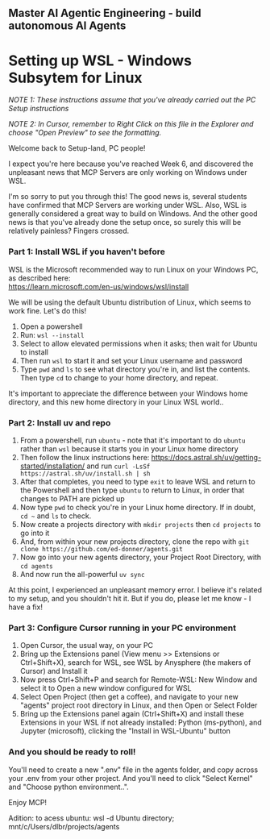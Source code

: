 ## Master AI Agentic Engineering -  build autonomous AI Agents

# Setting up WSL - Windows Subsytem for Linux

_NOTE 1: These instructions assume that you've already carried out the PC Setup instructions_

_NOTE 2: In Cursor, remember to Right Click on this file in the Explorer and choose "Open Preview" to see the formatting._

Welcome back to Setup-land, PC people!

I expect you're here because you've reached Week 6, and discovered the unpleasant news that MCP Servers are only working on Windows under WSL.

I'm so sorry to put you through this! The good news is, several students have confirmed that MCP Servers are working under WSL. Also, WSL is generally considered a great way to build on Windows. And the other good news is that you've already done the setup once, so surely this will be relatively painless? Fingers crossed.

### Part 1: Install WSL if you haven't before

WSL is the Microsoft recommended way to run Linux on your Windows PC, as described here:  
https://learn.microsoft.com/en-us/windows/wsl/install

We will be using the default Ubuntu distribution of Linux, which seems to work fine. Let's do this!

1. Open a powershell
2. Run: `wsl --install`
3. Select to allow elevated permissions when it asks; then wait for Ubuntu to install
4. Then run `wsl` to start it and set your Linux username and password
5. Type `pwd` and `ls` to see what directory you're in, and list the contents. Then type `cd` to change to your home directory, and repeat.

It's important to appreciate the difference between your Windows home directory, and this new home directory in your Linux WSL world..

### Part 2: Install uv and repo

1. From a powershell, run `ubuntu` - note that it's important to do `ubuntu` rather than `wsl` because it starts you in your Linux home directory  
2. Then follow the linux instructions here: https://docs.astral.sh/uv/getting-started/installation/ and run `curl -LsSf https://astral.sh/uv/install.sh | sh`
3. After that completes, you need to type `exit` to leave WSL and return to the Powershell and then type `ubuntu` to return to Linux, in order that changes to PATH are picked up
4. Now type `pwd` to check you're in your Linux home directory. If in doubt, `cd ~` and `ls` to check.
5. Now create a projects directory with `mkdir projects` then `cd projects` to go into it
6. And, from within your new projects directory, clone the repo with `git clone https://github.com/ed-donner/agents.git`
7. Now go into your new agents directory, your Project Root Directory, with `cd agents`
8. And now run the all-powerful `uv sync`

At this point, I experienced an unpleasant memory error. I believe it's related to my setup, and you shouldn't hit it. But if you do, please let me know - I have a fix!

### Part 3: Configure Cursor running in your PC environment

1. Open Cursor, the usual way, on your PC
2. Bring up the Extensions panel (View menu >> Extensions or Ctrl+Shift+X), search for WSL, see WSL by Anysphere (the makers of Cursor) and Install it
3. Now press Ctrl+Shift+P and search for Remote-WSL: New Window and select it to Open a new window configured for WSL
4. Select Open Project (then get a coffee), and navigate to your new "agents" project root directory in Linux, and then Open or Select Folder
5. Bring up the Extensions panel again (Ctrl+Shift+X) and install these Extensions in your WSL if not already installed: Python (ms-python), and Jupyter (microsoft), clicking the "Install in WSL-Ubuntu" button

### And you should be ready to roll!

You'll need to create a new ".env" file in the agents folder, and copy across your .env from your other project. And you'll need to click "Select Kernel" and "Choose python environment..".

Enjoy MCP!

Adition:
to acess ubuntu: wsl -d Ubuntu
directory; mnt/c/Users/dlbr/projects/agents